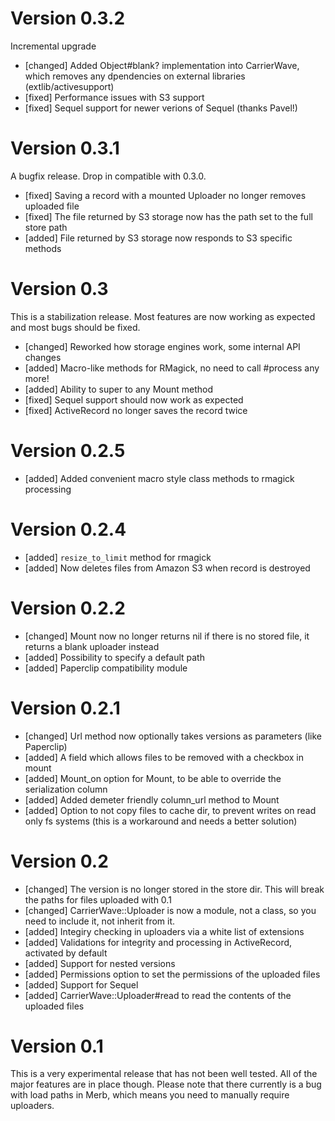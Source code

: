 # Version 0.3.2

Incremental upgrade

* [changed] Added Object#blank? implementation into CarrierWave, which removes any dpendencies on external libraries (extlib/activesupport)
* [fixed] Performance issues with S3 support
* [fixed] Sequel support for newer verions of Sequel (thanks Pavel!)

# Version 0.3.1

A bugfix release. Drop in compatible with 0.3.0.

* [fixed] Saving a record with a mounted Uploader no longer removes uploaded file
* [fixed] The file returned by S3 storage now has the path set to the full store path
* [added] File returned by S3 storage now responds to S3 specific methods 

# Version 0.3

This is a stabilization release. Most features are now working as expected and
most bugs should be fixed.

* [changed] Reworked how storage engines work, some internal API changes
* [added] Macro-like methods for RMagick, no need to call #process any more!
* [added] Ability to super to any Mount method 
* [fixed] Sequel support should now work as expected
* [fixed] ActiveRecord no longer saves the record twice 

# Version 0.2.5

* [added] Added convenient macro style class methods to rmagick processing

# Version 0.2.4

* [added] `resize_to_limit` method for rmagick
* [added] Now deletes files from Amazon S3 when record is destroyed

# Version 0.2.2

* [changed] Mount now no longer returns nil if there is no stored file, it returns a blank uploader instead
* [added] Possibility to specify a default path
* [added] Paperclip compatibility module

# Version 0.2.1

* [changed] Url method now optionally takes versions as parameters (like Paperclip)
* [added] A field which allows files to be removed with a checkbox in mount
* [added] Mount_on option for Mount, to be able to override the serialization column
* [added] Added demeter friendly column_url method to Mount
* [added] Option to not copy files to cache dir, to prevent writes on read only fs systems (this is a workaround and needs a better solution)


# Version 0.2

* [changed] The version is no longer stored in the store dir. This will break the paths for files uploaded with 0.1
* [changed] CarrierWave::Uploader is now a module, not a class, so you need to include it, not inherit from it.
* [added] Integiry checking in uploaders via a white list of extensions
* [added] Validations for integrity and processing in ActiveRecord, activated by default
* [added] Support for nested versions
* [added] Permissions option to set the permissions of the uploaded files
* [added] Support for Sequel
* [added] CarrierWave::Uploader#read to read the contents of the uploaded files

# Version 0.1

This is a very experimental release that has not been well tested. All of the major features are in place though. Please note that there currently is a bug with load paths in Merb, which means you need to manually require uploaders.